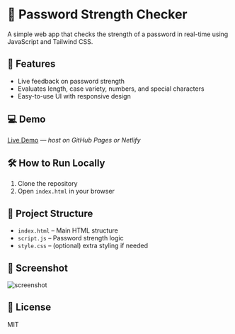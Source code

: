 # 🔐 Password Strength Checker

A simple web app that checks the strength of a password in real-time using JavaScript and Tailwind CSS.

## 🚀 Features
- Live feedback on password strength
- Evaluates length, case variety, numbers, and special characters
- Easy-to-use UI with responsive design

## 💻 Demo
[Live Demo](#) — _host on GitHub Pages or Netlify_

## 🛠️ How to Run Locally
1. Clone the repository
2. Open `index.html` in your browser

## 📂 Project Structure
- `index.html` – Main HTML structure
- `script.js` – Password strength logic
- `style.css` – (optional) extra styling if needed

## 📸 Screenshot
![screenshot](screenshot.png)

## 📃 License
MIT

